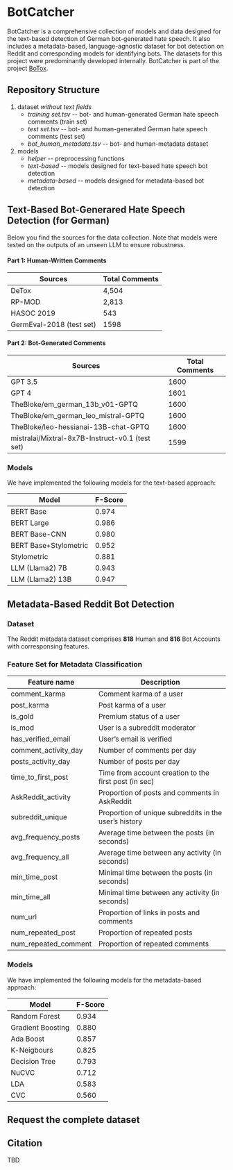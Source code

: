 # BotCatcher

BotCatcher is a comprehensive collection of models and data designed for the text-based detection of German bot-generated hate speech. It also includes a metadata-based, language-agnostic dataset for bot detection on Reddit and corresponding models for identifying bots. The datasets for this project were predominantly developed internally. BotCatcher is part of the project [BoTox](https://botox.h-da.de).

## Repository Structure

1. dataset *without text fields*
   - *training set.tsv* -- bot- and human-generated German hate speech comments (train set)
   - *test set.tsv* -- bot- and human-generated German hate speech comments (test set)
   - *bot_human_metadata.tsv* -- bot- and human-metadata dataset
2. models
   - *helper* -- preprocessing functions
   - *text-based* -- models designed for text-based hate speech bot detection
   - *metadata-based* -- models designed for metadata-based bot detection 

## Text-Based Bot-Generared Hate Speech Detection (for German) 

Below you find the sources for the data collection. Note that models were tested on the outputs of an unseen LLM to ensure robustness.

#### Part 1: Human-Written Comments

| Sources                     | Total Comments |
|-----------------------------|----------------|
| DeTox                       | 4,504          | 
| RP-MOD                      | 2,813          |
| HASOC 2019                  | 543            |
| GermEval-2018 (test set)    | 1598           |

#### Part 2: Bot-Generated Comments

| Sources                                          | Total Comments |
|--------------------------------------------------|----------------|
| GPT 3.5                                          | 1600           |
| GPT 4                                            | 1601           |
| TheBloke/em_german_13b_v01-GPTQ                  | 1600           |
| TheBloke/em_german_leo_mistral-GPTQ              | 1600           |
| TheBloke/leo-hessianai-13B-chat-GPTQ             | 1600           |
| mistralai/Mixtral-8x7B-Instruct-v0.1 (test set)  | 1599           |

### Models

We have implemented the following models for the text-based approach:

| Model                 | F-Score |
|-----------------------|-------- |
| BERT Base             | 0.974   | 
| BERT Large            | 0.986   |
| BERT Base-CNN         | 0.980   |
| BERT Base+Stylometric | 0.952   |
| Stylometric           | 0.881   |
| LLM (Llama2) 7B       | 0.943   |
| LLM (Llama2) 13B      | 0.947   |

## Metadata-Based Reddit Bot Detection

### Dataset

The Reddit metadata dataset comprises **818** Human and **816** Bot Accounts with corresponsing features.

### Feature Set for Metadata Classification

| Feature name            | Description                                            |
|-------------------------|--------------------------------------------------------|
| comment_karma           | Comment karma of a user                                |
| post_karma              | Post karma of a user                                   |
| is_gold                 | Premium status of a user                               |
| is_mod                  | User is a subreddit moderator                          |
| has_verified_email      | User’s email is verified                               |
| comment_activity_day    | Number of comments per day                             |
| posts_activity_day      | Number of posts per day                                |
| time_to_first_post      | Time from account creation to the first post (in sec)  | 
| AskReddit_activity      | Proportion of posts and comments in AskReddit          | 
| subreddit_unique        | Proportion of unique subreddits in the user’s history  |
| avg_frequency_posts     | Average time between the posts (in seconds)            | 
| avg_frequency_all       | Average time between any activity (in seconds)         |
| min_time_post           | Minimal time between the posts (in seconds)            |
| min_time_all            | Minimal time between any activity (in seconds)         | 
| num_url                 | Proportion of links in posts and comments              | 
| num_repeated_post       | Proportion of repeated posts                           | 
| num_repeated_comment    | Proportion of repeated comments                        |

### Models

We have implemented the following models for the metadata-based approach:

| Model             | F-Score |
|-------------------|-------- |
| Random Forest     | 0.934   | 
| Gradient Boosting | 0.880   |
| Ada Boost         | 0.857   |
| K-Neigbours       | 0.825   |
| Decision Tree     | 0.793   |
| NuCVC             | 0.712   |
| LDA               | 0.583   |
| CVC               | 0.560   |

## Request the complete dataset

## Citation

TBD
